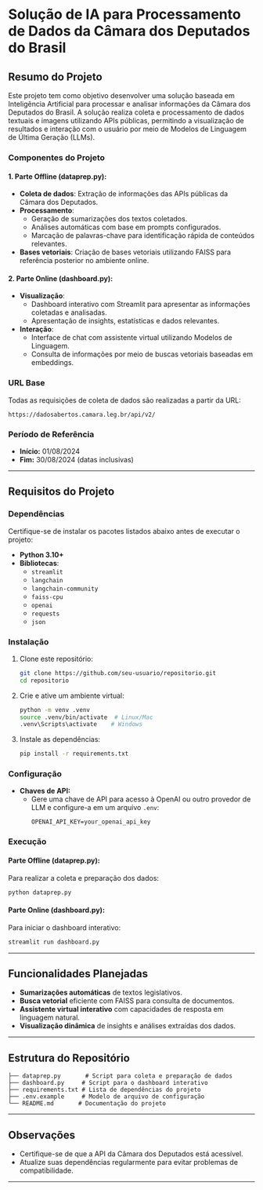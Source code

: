 # Solução de IA para Processamento de Dados da Câmara dos Deputados do Brasil

## Resumo do Projeto
Este projeto tem como objetivo desenvolver uma solução baseada em Inteligência Artificial para processar e analisar informações da Câmara dos Deputados do Brasil. A solução realiza coleta e processamento de dados textuais e imagens utilizando APIs públicas, permitindo a visualização de resultados e interação com o usuário por meio de Modelos de Linguagem de Última Geração (LLMs).

### Componentes do Projeto

#### 1. **Parte Offline (dataprep.py):**
- **Coleta de dados**: Extração de informações das APIs públicas da Câmara dos Deputados.
- **Processamento**:
  - Geração de sumarizações dos textos coletados.
  - Análises automáticas com base em prompts configurados.
  - Marcação de palavras-chave para identificação rápida de conteúdos relevantes.
- **Bases vetoriais**: Criação de bases vetoriais utilizando FAISS para referência posterior no ambiente online.

#### 2. **Parte Online (dashboard.py):**
- **Visualização**:
  - Dashboard interativo com Streamlit para apresentar as informações coletadas e analisadas.
  - Apresentação de insights, estatísticas e dados relevantes.
- **Interação**:
  - Interface de chat com assistente virtual utilizando Modelos de Linguagem.
  - Consulta de informações por meio de buscas vetoriais baseadas em embeddings.

### URL Base
Todas as requisições de coleta de dados são realizadas a partir da URL:
```
https://dadosabertos.camara.leg.br/api/v2/
```

### Período de Referência
- **Início:** 01/08/2024
- **Fim:** 30/08/2024 (datas inclusivas)

---

## Requisitos do Projeto

### Dependências
Certifique-se de instalar os pacotes listados abaixo antes de executar o projeto:

- **Python 3.10+**
- **Bibliotecas**:
  - `streamlit`
  - `langchain`
  - `langchain-community`
  - `faiss-cpu`
  - `openai`
  - `requests`
  - `json`

### Instalação
1. Clone este repositório:
   ```bash
   git clone https://github.com/seu-usuario/repositorio.git
   cd repositorio
   ```

2. Crie e ative um ambiente virtual:
   ```bash
   python -m venv .venv
   source .venv/bin/activate  # Linux/Mac
   .venv\Scripts\activate    # Windows
   ```

3. Instale as dependências:
   ```bash
   pip install -r requirements.txt
   ```

### Configuração
- **Chaves de API:**
  - Gere uma chave de API para acesso à OpenAI ou outro provedor de LLM e configure-a em um arquivo `.env`:
    ```env
    OPENAI_API_KEY=your_openai_api_key
    ```

### Execução

#### Parte Offline (dataprep.py):
Para realizar a coleta e preparação dos dados:
```bash
python dataprep.py
```

#### Parte Online (dashboard.py):
Para iniciar o dashboard interativo:
```bash
streamlit run dashboard.py
```

---

## Funcionalidades Planejadas

- **Sumarizações automáticas** de textos legislativos.
- **Busca vetorial** eficiente com FAISS para consulta de documentos.
- **Assistente virtual interativo** com capacidades de resposta em linguagem natural.
- **Visualização dinâmica** de insights e análises extraídas dos dados.

---

## Estrutura do Repositório

```
├── dataprep.py       # Script para coleta e preparação de dados
├── dashboard.py     # Script para o dashboard interativo
├── requirements.txt # Lista de dependências do projeto
├── .env.example     # Modelo de arquivo de configuração
└── README.md       # Documentação do projeto
```

---

## Observações
- Certifique-se de que a API da Câmara dos Deputados está acessível.
- Atualize suas dependências regularmente para evitar problemas de compatibilidade.

---
